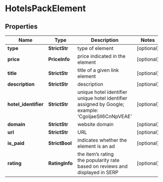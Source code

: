 # HotelsPackElement


## Properties

| Name | Type | Description | Notes |
|------------ | ------------- | ------------- | -------------|
**type** | **StrictStr** | type of element |[optional]|
**price** | **PriceInfo** | price indicated in the element |[optional]|
**title** | **StrictStr** | title of a given link element |[optional]|
**description** | **StrictStr** | description |[optional]|
**hotel_identifier** | **StrictStr** | unique hotel identifier<br>unique hotel identifier assigned by Google;<br>example: 'CgoIjaeSlI6CnNpVEAE' |[optional]|
**domain** | **StrictStr** | website domain |[optional]|
**url** | **StrictStr** | URL |[optional]|
**is_paid** | **StrictBool** | indicates whether the element is an ad |[optional]|
**rating** | **RatingInfo** | the item’s rating <br>the popularity rate based on reviews and displayed in SERP |[optional]|